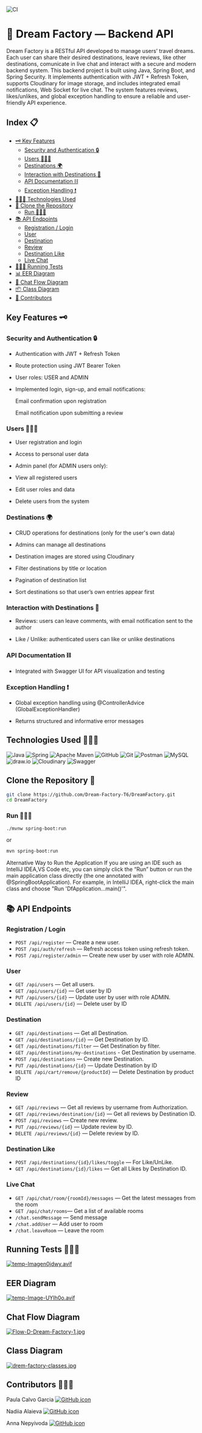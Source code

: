 ![CI](https://github.com/Dream-Factory-T6/DreamFactory/actions/workflows/ci.yml/badge.svg)
# 💭 Dream Factory — Backend API

Dream Factory is a RESTful API developed to manage users’ travel dreams. Each user can share their desired destinations, leave reviews, like other destinations, comunicate in live chat and interact with a secure and modern backend system.
This backend project is built using Java, Spring Boot, and Spring Security. It implements authentication with JWT + Refresh Token, supports Cloudinary for image storage, and includes integrated email notifications, Web Socket for live chat.
The system features reviews, likes/unlikes, and global exception handling to ensure a reliable and user-friendly API experience.

## Index 📋
- [🗝 Key Features](#key-features-)
    - [Security and Authentication 🔒](#security-and-authentication-)
    - [Users 🙋🏻‍♀️](#users-)
    - [Destinations 🌍](#destinations-)
    - [Interaction with Destinations 💟](#interaction-with-destinations-)
    - [API Documentation ⛓](#api-documentation-)
    - [Exception Handling ❗](#exception-handling-)
- [👩🏻‍💻 Technologies Used](#technologies-used-)
- [📁 Clone the Repository](#clone-the-repository-)
    - [Run 🏃🏻‍♀️](#run-)
- [📚 API Endpoints](#-api-endpoints)
    - [Registration / Login](#registration--login)
    - [User](#user)
    - [Destination](#destination)
    - [Review](#review)
    - [Destination Like](#destination-like)
    - [Live Chat](#live-chat)
- [🏃🏻‍♂️ Running Tests](#running-tests-)
- [📊 EER Diagram](#eer-diagram)
- [💬 Chat Flow Diagram](#chat-flow-diagram)
- [📦 Class Diagram](#class-diagram-)
- [👥 Contributors](#contributors-)

## Key Features 🗝

### Security and Authentication 🔒
- Authentication with JWT + Refresh Token

- Route protection using JWT Bearer Token

- User roles: USER and ADMIN

- Implemented login, sign-up, and email notifications:

    Email confirmation upon registration

    Email notification upon submitting a review

### Users 🙋🏻‍♀️
- User registration and login

- Access to personal user data

- Admin panel (for ADMIN users only):

- View all registered users

- Edit user roles and data

- Delete users from the system

### Destinations 🌍
- CRUD operations for destinations (only for the user's own data)

- Admins can manage all destinations

- Destination images are stored using Cloudinary

- Filter destinations by title or location

- Pagination of destination list

- Sort destinations so that user’s own entries appear first

### Interaction with Destinations 💟
- Reviews: users can leave comments, with email notification sent to the author

- Like / Unlike: authenticated users can like or unlike destinations

### API Documentation ⛓
- Integrated with Swagger UI for API visualization and testing

### Exception Handling ❗
- Global exception handling using @ControllerAdvice (GlobalExceptionHandler)

- Returns structured and informative error messages

## Technologies Used 👩🏻‍💻

![Java](https://img.shields.io/badge/java-%23ED8B00.svg?style=for-the-badge&logo=openjdk&logoColor=white)
![Spring](https://img.shields.io/badge/spring-%236DB33F.svg?style=for-the-badge&logo=spring&logoColor=white)
![Apache Maven](https://img.shields.io/badge/Apache%20Maven-C71A36?style=for-the-badge&logo=Apache%20Maven&logoColor=white)
![GitHub](https://img.shields.io/badge/github-%23121011.svg?style=for-the-badge&logo=github&logoColor=white)
![Git](https://img.shields.io/badge/git-%23F05033.svg?style=for-the-badge&logo=git&logoColor=white)
![Postman](https://img.shields.io/badge/Postman-FF6C37?style=for-the-badge&logo=postman&logoColor=white)
![MySQL](https://img.shields.io/badge/MySQL-4479A1?style=for-the-badge&logo=mysql&logoColor=white)
![draw.io](https://img.shields.io/badge/draw.io-F08705?style=for-the-badge&logo=diagramsdotnet&logoColor=white)
![Cloudinary](https://img.shields.io/badge/cloudinary-3448C5?style=for-the-badge&logo=cloudinary&logoColor=white)
![Swagger](https://img.shields.io/badge/swagger-%2385EA2D.svg?style=for-the-badge&logo=swagger&logoColor=black)

## Clone the Repository  📁

```bash
git clone https://github.com/Dream-Factory-T6/DreamFactory.git
cd DreamFactory
```
### Run 🏃🏻‍♀️

```bash
./mvnw spring-boot:run
```
or
```bash
mvn spring-boot:run
```
Alternative Way to Run the Application
If you are using an IDE such as IntelliJ IDEA,VS Code etc, you can simply click the “Run” button or run the main application class directly (the one annotated with @SpringBootApplication).
For example, in IntelliJ IDEA, right-click the main class and choose "Run 'DfApplication...main()'".

## 📚 API Endpoints

### Registration / Login

- `POST /api/register` — Create a new user.
- `POST /api/auth/refresh` — Refresh access token using refresh token.
- `POST /api/register/admin` — Create new user by user with role ADMIN.

### User

- `GET /api/users` — Get all users.
- `GET /api/users/{id}` — Get user by ID
- `PUT /api/users/{id}` — Update user by user with role ADMIN.
- `DELETE /api/users/{id}` — Delete user by ID

### Destination

- `GET /api/destinations` — Get all Destination.
- `GET /api/destinations/{id}` — Get Destination by ID.
- `GET /api/destinations/filter` — Get Destination by filter.
- `GET /api/destinations/my-destinations` - Get Destination by username.
- `POST /api/destinations` — Create new Destination.
- `PUT /api/destinations/{id}` — Update Destination by ID
- `DELETE /api/cart/remove/{productId}` — Delete Destination by product ID

### Review

- `GET /api/reviews` — Get all reviews by username from Authorization.
- `GET /api/reviews/destination/{id}` — Get all reviews by Destination ID.
- `POST /api/reviews` — Create new review.
- `PUT /api/reviews/{id}` — Update review by ID.
- `DELETE /api/reviews/{id}` — Delete review by ID.

### Destination Like

- `POST /api/destinations/{id}/likes/toggle` — For Like/UnLike.
- `GET /api/destinations/{id}/likes` — Get all Likes by Destination ID.

### Live Chat

 - `GET /api/chat/room/{roomId}/messages` — Get the latest messages from the room
 - `GET /api/chat/rooms`— Get a list of available rooms
 - `/chat.sendMessage` — Send message
 - `/chat.addUser` — Add user to room
 - `/chat.leaveRoom` — Leave the room

## Running Tests 🏃🏻‍♂️

[![temp-Imagen0jdwy.avif](https://i.postimg.cc/HsZtgLhY/temp-Imagen0jdwy.avif)](https://postimg.cc/MvBB0zwN)

## EER Diagram

[![temp-Image-UYIh0o.avif](https://i.postimg.cc/nLG4d4By/temp-Image-UYIh0o.avif)](https://postimg.cc/Y4jL0mXR)

## Chat Flow Diagram

[![Flow-D-Dream-Factory-1.jpg](https://i.postimg.cc/Yq7LtPQs/Flow-D-Dream-Factory-1.jpg)](https://postimg.cc/BthngMYT)


##  Class Diagram 

[![drem-factory-classes.jpg](https://i.postimg.cc/hPGg8bnG/drem-factory-classes.jpg)](https://postimg.cc/dDgzwCLM)
## Contributors 👩🏻‍💻
Paula Calvo Garcia
    <a href="https://github.com/PCalvoGarcia">
        <picture>
            <source srcset="https://img.icons8.com/ios-glyphs/30/ffffff/github.png" media="(prefers-color-scheme: dark)">
            <source srcset="https://img.icons8.com/ios-glyphs/30/000000/github.png" media="(prefers-color-scheme: light)">
            <img src="https://img.icons8.com/ios-glyphs/30/000000/github.png" alt="GitHub icon"/>
        </picture>
    </a>

Nadiia Alaieva
    <a href="https://github.com/tizzifona">
        <picture>
            <source srcset="https://img.icons8.com/ios-glyphs/30/ffffff/github.png" media="(prefers-color-scheme: dark)">
            <source srcset="https://img.icons8.com/ios-glyphs/30/000000/github.png" media="(prefers-color-scheme: light)">
            <img src="https://img.icons8.com/ios-glyphs/30/000000/github.png" alt="GitHub icon"/>
        </picture>
    </a>

Anna Nepyivoda
    <a href="https://github.com/NepyAnna">
        <picture>
            <source srcset="https://img.icons8.com/ios-glyphs/30/ffffff/github.png" media="(prefers-color-scheme: dark)">
            <source srcset="https://img.icons8.com/ios-glyphs/30/000000/github.png" media="(prefers-color-scheme: light)">
            <img src="https://img.icons8.com/ios-glyphs/30/000000/github.png" alt="GitHub icon"/>
        </picture>
    </a>
